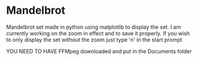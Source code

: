 # Mandelbrot
Mandelbrot set made in python using matplotlib to display the set.
I am currently working on the zoom in effect and to save it properly.
If you wish to only display the set without the zoom just type 'n' in the start prompt

YOU NEED TO HAVE FFMpeg downloaded and put in the Documents folder
